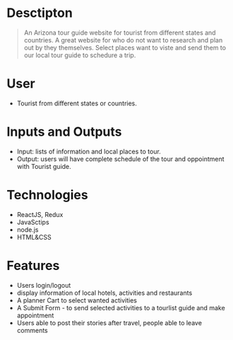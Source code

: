 # Desctipton
> An Arizona tour guide website for tourist from different states and countries. A great website for who do not want to research and plan out by they themselves. Select places want to viste and send them to our local tour guide to schedure a trip.

# User
* Tourist from different states or countries.

# Inputs and Outputs
* Input: lists of information and local places to tour.
* Output: users will have complete schedule of the tour and oppointment with Tourist guide.

# Technologies
* ReactJS, Redux
* JavaSctips
* node.js
* HTML&CSS

# Features
* Users login/logout
* display information of local hotels, activities and restaurants
* A planner Cart to select wanted activities
* A Submit Form - to send selected activities to a tourlist guide and make appointment
* Users able to post their stories after travel, people able to leave comments 